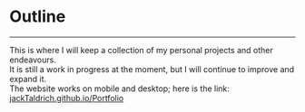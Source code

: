 <h1>Outline</h1>
<hr>
<p>
    This is where I will keep a collection of my personal projects and other endeavours.<br>
    It is still a work in progress at the moment, but I will continue to improve and expand it.<br>
    The website works on mobile and desktop; here is the link: <a href="jackTaldrich.github.io/Portfolio">jackTaldrich.github.io/Portfolio</a>
</p>